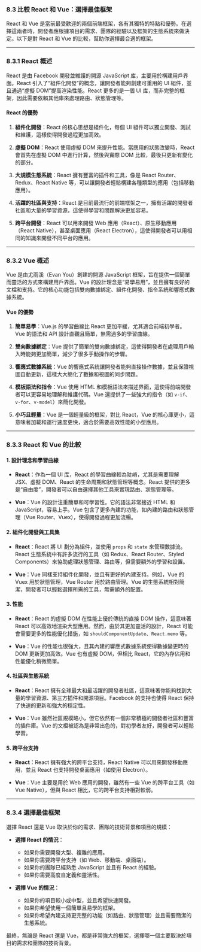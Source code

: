 ### **8.3 比較 React 和 Vue：選擇最佳框架**

React 和 Vue 是當前最受歡迎的兩個前端框架，各有其獨特的特點和優勢。在選擇這兩者時，開發者應根據項目的需求、團隊的經驗以及框架的生態系統來做決定。以下是對 React 和 Vue 的比較，幫助你選擇最合適的框架。

---

### **8.3.1 React 概述**

React 是由 Facebook 開發並維護的開源 JavaScript 库，主要用於構建用戶界面。React 引入了“組件化開發”的概念，讓開發者能夠創建可重用的 UI 組件，並且通過“虛擬 DOM”提高渲染性能。React 更多的是一個 UI 库，而非完整的框架，因此需要依賴其他庫來處理路由、狀態管理等。

#### **React 的優勢**

1. **組件化開發**：React 的核心思想是組件化，每個 UI 組件可以獨立開發、測試和維護，這樣使得開發過程更加高效。
   
2. **虛擬 DOM**：React 使用虛擬 DOM 來提升性能。當應用的狀態改變時，React 會首先在虛擬 DOM 中進行計算，然後與實際 DOM 比較，最後只更新有變化的部分。

3. **大規模生態系統**：React 擁有豐富的插件和工具，像是 React Router、Redux、React Native 等，可以讓開發者輕鬆構建各種類型的應用（包括移動應用）。

4. **活躍的社區與支持**：React 是目前最流行的前端框架之一，擁有活躍的開發者社區和大量的學習資源，這使得學習和問題解決更加容易。

5. **跨平台開發**：React 可以用來開發 Web 應用（React）、原生移動應用（React Native），甚至桌面應用（React Electron），這使得開發者可以用相同的知識來開發不同平台的應用。

---

### **8.3.2 Vue 概述**

Vue 是由尤雨溪（Evan You）創建的開源 JavaScript 框架，旨在提供一個簡單而靈活的方式來構建用戶界面。Vue 的設計理念是“易學易用”，並且擁有良好的文檔和支持。它的核心功能包括雙向數據綁定、組件化開發、指令系統和響應式數據系統。

#### **Vue 的優勢**

1. **簡單易學**：Vue.js 的學習曲線比 React 更加平緩，尤其適合前端初學者。Vue 的語法和 API 設計直觀且簡單，無需過多的學習曲線。

2. **雙向數據綁定**：Vue 提供了簡單的雙向數據綁定，這使得開發者在處理用戶輸入時能夠更加簡單，減少了很多手動操作的步驟。

3. **響應式數據系統**：Vue 的響應式系統讓開發者能夠直接操作數據，並且保證視圖自動更新，這樣大大簡化了數據和視圖的同步問題。

4. **模板語法和指令**：Vue 使用 HTML 和模板語法來描述界面，這使得前端開發者可以更容易地理解和維護代碼。Vue 還提供了一些強大的指令（如 `v-if`、`v-for`、`v-model`）來簡化開發。

5. **小巧且輕量**：Vue 是一個輕量級的框架，對比 React，Vue 的核心庫更小，這意味著加載和運行速度更快，適合於需要高效性能的小型應用。

---

### **8.3.3 React 和 Vue 的比較**

#### **1. 設計理念和學習曲線**

- **React**：作為一個 UI 库，React 的學習曲線較為陡峭，尤其是需要理解 JSX、虛擬 DOM、React 的生命周期和狀態管理等概念。React 提供的更多是“自由度”，開發者可以自由選擇其他工具來實現路由、狀態管理等。
  
- **Vue**：Vue 的設計注重簡單和可學習性。它的語法非常接近 HTML 和 JavaScript，容易上手。Vue 包含了更多內建的功能，如內建的路由和狀態管理（Vue Router、Vuex），使得開發過程更加流暢。

#### **2. 組件化開發與工具集**

- **React**：React 將 UI 劃分為組件，並使用 `props` 和 `state` 來管理數據流。React 生態系統中有許多流行的工具（如 Redux、React Router、Styled Components）來協助處理狀態管理、路由等，但需要額外的學習和設置。

- **Vue**：Vue 同樣支持組件化開發，並且有更好的內建支持。例如，Vue 的 Vuex 用於狀態管理，Vue Router 用於路由管理。Vue 的生態系統相對簡潔，開發者可以輕鬆選擇所需的工具，無需額外的配置。

#### **3. 性能**

- **React**：React 的虛擬 DOM 在性能上優於傳統的直接 DOM 操作，這意味著 React 可以高效地渲染大型應用。然而，由於其更加靈活的設計，React 可能會需要更多的性能優化措施，如 `shouldComponentUpdate`、`React.memo` 等。
  
- **Vue**：Vue 的性能也很強大，且其內建的響應式數據系統使得數據變更時的 DOM 更新更加高效。Vue 也有虛擬 DOM，但相比 React，它的內存佔用和性能優化稍微簡單。

#### **4. 社區與生態系統**

- **React**：React 擁有全球最大和最活躍的開發者社區，這意味著你能夠找到大量的學習資源、第三方插件和開源項目。Facebook 的支持也使得 React 保持了快速的更新和強大的穩定性。

- **Vue**：Vue 雖然社區規模略小，但它依然有一個非常積極的開發者社區和豐富的插件庫。Vue 的文檔被認為是非常出色的，對初學者友好，開發者可以輕鬆學習。

#### **5. 跨平台支持**

- **React**：React 擁有強大的跨平台支持，React Native 可以用來開發移動應用，並且 React 也支持開發桌面應用（如使用 Electron）。
  
- **Vue**：Vue 主要是用於 Web 應用的開發，雖然有一些 Vue 的跨平台工具（如 Vue Native），但與 React 相比，它的跨平台支持相對較弱。

---

### **8.3.4 選擇最佳框架**

選擇 React 還是 Vue 取決於你的需求、團隊的技術背景和項目的規模：

- **選擇 React 的情況**：
  - 如果你需要開發大型、複雜的應用。
  - 如果你需要跨平台支持（如 Web、移動端、桌面端）。
  - 如果你的團隊已經熟悉 JavaScript 並且有 React 的經驗。
  - 如果你需要高度自定義和靈活性。

- **選擇 Vue 的情況**：
  - 如果你的項目較小或中型，並且希望快速開發。
  - 如果你希望使用一個簡單且易學的框架。
  - 如果你希望內建支持更完整的功能（如路由、狀態管理）並且需要簡潔的生態系統。

最終，無論是 React 還是 Vue，都是非常強大的框架，選擇哪一個主要取決於項目的需求和團隊的技術背景。